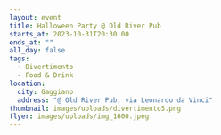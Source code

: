 ```yaml
---
layout: event
title: Halloween Party @ Old River Pub
starts_at: 2023-10-31T20:30:00
ends_at: ""
all_day: false
tags:
  - Divertimento
  - Food & Drink
location:
  city: Gaggiano
  address: "@ Old River Pub, via Leonardo da Vinci"
thumbnail: images/uploads/divertimento3.png
flyer: images/uploads/img_1600.jpeg
---
```

